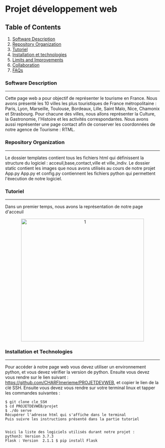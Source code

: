 # Projet développement web 

## Table of Contents
1. [Software Description ](#software-description)
2. [Repository Organization](#repository-information)
3. [Tutoriel](#tutoriel)
4. [Installation et technologies](#technologies)
5. [Limits and Improvements](#limits-and-improvements)
6. [Collaboration](#collaboration)
7. [FAQs](#faqs)

### Software Description
***
Cette page web a pour objectif de représenter le tourisme en France. Nous avons présenté les 10 villes les plus touristiques de France métropolitaine : Paris, Lyon, Marseille, Toulouse, Bordeaux, Lille, Saint Malo, Nice, Chamonix et Strasbourg. Pour chacune des villes, nous allons représenter la Culture, la Gastronomie, l'Histoire et les activités correspondantes. Nous avons aussi représenter une page contact afin de conserver les coordonnées de notre agence de Tourisme : RTML.  

### Repository Organization
*** 
Le dossier templates contient tous les fichiers html qui définissent la structure du logiciel : acceuil,base,contact,ville et ville_indiv. 
Le dossier static contient les images que nous avons utilisés au cours de notre projet 
App.py App.py et config.py contiennent les fichiers python qui permettent l'éxecution de notre logiciel.


### Tutoriel
***
Dans un premier temps, nous avons la représentation de notre page d'acceuil 
<p align="center">
<img src="Téléchargements/image_a.png" alt="1" width="400"/>
</p>


### Installation et Technologies 
***
Pour accéder à notre page web vous devez utiliser un environnement python, et vous devez vérifier la version de python. Ensuite vous devez vous rendre sur le lien suivant : https://github.com/CHARFImerieme/PROJETDEVWEB, et copier le lien de la clé SSH.
Ensuite vous devez vous rendre sur votre terminal linux et tapper les commandes suivantes :   
```
$ git clone cle_SSH
$ cd PROJETDEVWEB/projet
$ ./do serve 
Récupérer l'adresse html qui s'affiche dans le terminal
Puis suivre les instructions présenté dans la partie tutoriel 


Voici la liste des logiciels utilisés durant notre projet : 
python3: Version 3.7.3
Flask : Version  2.1.1 $ pip install Flask 


